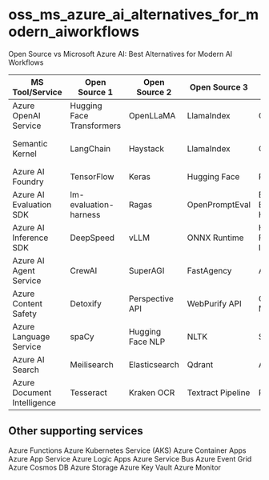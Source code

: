 # oss_ms_azure_ai_alternatives_for_modern_aiworkflows
Open Source vs Microsoft Azure AI: Best Alternatives for Modern AI Workflows


| MS Tool/Service                  | Open Source 1              | Open Source 2        | Open Source 3       | Open Source 4                | Open Source 5        | GCP Equivalent                | AWS Equivalent                  |
|----------------------------------|----------------------------|----------------------|---------------------|-------------------------------|----------------------|-------------------------------|-------------------------------|
| Azure OpenAI Service             | Hugging Face Transformers  | OpenLLaMA            | LlamaIndex          | OpenChatKit                   | FastChat             | Vertex AI                     | Bedrock, SageMaker            |
| Semantic Kernel                  | LangChain                  | Haystack             | LlamaIndex          | CrewAI                        | AutoGen              | Vertex AI Agent Builder        | Bedrock, Agents for Bedrock   |
| Azure AI Foundry                 | TensorFlow                 | Keras                | Hugging Face        | PyTorch                       | FastAI               | Vertex AI                     | SageMaker                     |
| Azure AI Evaluation SDK          | lm-evaluation-harness      | Ragas                | OpenPromptEval      | Eleuther Eval Harness         | OpenLMEval           | Vertex AI                     | SageMaker                     |
| Azure AI Inference SDK           | DeepSpeed                  | vLLM                 | ONNX Runtime        | Hugging Face Inference        | TGI                  | Vertex AI                     | SageMaker                     |
| Azure AI Agent Service           | CrewAI                     | SuperAGI             | FastAgency          | Autogen                       | Langroid             | Agent Builder (Vertex AI)      | Agents for Bedrock            |
| Azure Content Safety             | Detoxify                   | Perspective API      | WebPurify API       | OpenAI Moderation             | Aestron              | Content Safety API (Vertex AI) | AWS Content Moderation        |
| Azure Language Service           | spaCy                      | Hugging Face NLP     | NLTK                | Stanza                        | AllenNLP             | Cloud Translation API          | Comprehend, Translate         |
| Azure AI Search                  | Meilisearch                | Elasticsearch        | Qdrant              | Apache Solr                   | Lucene               | Vertex AI Search               | OpenSearch                    |
| Azure Document Intelligence      | Tesseract                  | Kraken OCR           | Textract Pipeline   | PaddleOCR                     | EasyOCR              | Document AI (GCP)              | Textract                      |


Other supporting services
--------------------------
Azure Functions
Azure Kubernetes Service (AKS)
Azure Container Apps
Azure App Service
Azure Logic Apps
Azure Service Bus
Azure Event Grid
Azure Cosmos DB
Azure Storage
Azure Key Vault
Azure Monitor
